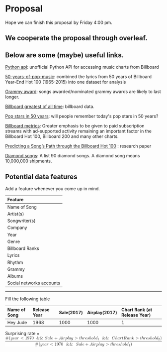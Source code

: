 # Proposal

Hope we can finish this proposal by Friday 4:00 pm.

## We cooperate the proposal through overleaf.

## Below are some (maybe) useful links.

[Python api](https://github.com/guoguo12/billboard-charts): unofficial Python API for accessing music charts from Billboard

[50-years-of-pop-music](http://kaylinwalker.com/50-years-of-pop-music/): combined the lyrics from 50 years of Billboard Year-End Hot 100 (1965-2015) into one dataset for analysis

[Grammy award](https://en.wikipedia.org/wiki/List_of_Grammy_Award_categories#General_Field): songs awarded/nominated grammy awards are likely to last longer.

[Billboard greatest of all time](http://www.billboard.com/charts#id-chart-category-greatest-of-all-time): billboard data.

[Pop stars in 50 years](http://www.npr.org/sections/allsongs/2015/06/13/413922791/the-good-listener-will-we-remember-today-s-pop-stars-in-50-years): will people remember today's pop stars in 50 years?

[Billboard metrics](http://www.billboard.com/articles/business/8006673/billboard-charts-adjust-streaming-weighting-2018): Greater emphasis to be given to paid subscription streams with ad-supported activity remaining an important factor in the Billboard Hot 100, Billboard 200 and many other charts.

[Predicting a Song’s Path through the Billboard Hot 100](https://pdfs.semanticscholar.org/4b97/7c9a0cca735c10848043f99b01805812edb2.pdf) : research paper

[Diamond songs](http://www.billboard.com/articles/news/billboard-lists/7526410/diamond-certified-album-riaa-ranked): A list 90 diamond songs. A diamond song means 10,000,000 shipments.

## Potential data features
Add a feature whenever you come up in mind.

|Feature|
|:--|
|Name of Song|
|Artist(s)|
|Songwriter(s)|
|Company|
|Year|
|Genre|
|Billboard Ranks|
|Lyrics|
|Rhythm|
|Grammy|
|Albums|
|Social networks accounts|


---

Fill the following table

Name of Song| Release Year | Sale(2017)| Airplay(2017) | Chart Rank (at Release Year)
:--         |:--           |:--        |:--            |:--                         
Hey Jude    |1968          |1000       | 1000          | 1

Surprising rate = ![surprising](./equation.gif)
